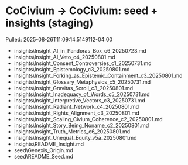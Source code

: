 <!-- status: stub; target: 150+ words -->
<!-- status: stub; target: 150+ words -->
<!-- status: stub; target: 150+ words -->
<!-- status: stub; target: 150+ words -->
<!-- status: stub; target: 150+ words -->
<!-- status: stub; target: 150+ words -->
# CoCivium → CoCivium: seed + insights (staging)
Pulled: 2025-08-26T11:09:14.5149112-04:00

- insights\Insight_AI_in_Pandoras_Box_c6_20250723.md
- insights\Insight_AI_Veto_c4_20250801.md
- insights\Insight_Consent_Controversies_c1_20250731.md
- insights\Insight_Epistemology_c3_20250801.md
- insights\Insight_Forking_as_Epistemic_Containment_c3_20250801.md
- insights\Insight_Glossary_Metaphysics_c5_20250731.md
- insights\Insight_Gravitas_Scroll_c3_20250801.md
- insights\Insight_Inadequacy_of_Words_c5_20250731.md
- insights\Insight_Interpretive_Vectors_c3_20250731.md
- insights\Insight_Radiant_Network_c4_20250801.md
- insights\Insight_Rights_Alignment_c3_20250801.md
- insights\Insight_Scaling_Civium_Coherence_c2_20250801.md
- insights\Insight_Story_Being_Noname_c2_20250801.md
- insights\Insight_Truth_Metrics_c6_20250801.md
- insights\Insight_Unequal_Equity_v5a_20250801.md
- insights\README_Insight.md
- seed\Genexis_Origin.md
- seed\README_Seed.md








